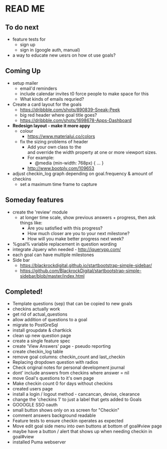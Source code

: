 # READ ME

## To do next

- feature tests for
  - sign up
  - sign in (google auth, manual)
- a way to educate new uesrs on how ot use goals?


## Coming Up

- setup mailer
  - email'd reminders
  - include calendar invites t0 force people to make space for this
  - What kinds of emails requried?
- Create a card layout for the goals
  - https://dribbble.com/shots/890839-Sneak-Peek
  - big red header where goal title goes?
  - https://dribbble.com/shots/1698678-Apps-Dashboard
- **Redesign layout - make it more appy**
  - colour
    - https://www.materialui.co/colors
  - fix the sizing problems of header
    - Add your own class to the <div class="special-container"> and override the width property at one or more viewport sizes.
    - For example:  
      - @media (min-width: 768px) { ... }
    - http://www.bootply.com/109653
- adjust checkin_log graph depending on goal.frequency & amount of checkins
  - set a maximum time frame to capture



## Someday features

- create the 'review' module
  - at longer time scale, show previous answers + progress, then
    ask things like:
    - Are you satisfied with this progress?
    - How much closer are you to your next milestone?
    - How will you make better progress next week?
- %goal% variable replacement in question wording
- integrate Jquery whn needed - http://jquerypp.com/
- each goal can have multiple milestones
- Side bar
  - https://blackrockdigital.github.io/startbootstrap-simple-sidebar/
  - https://github.com/BlackrockDigital/startbootstrap-simple-sidebar/blob/master/index.html

## Completed!

- Template questions (sep) that can be copied to new goals
- checkins actually work
- get rid of actual_questions
- allow addition of questions to a goal
- migrate to PostGreSql
- install groupdate & chartkick
- clean up new question page
- create a single feature spec
- create 'View Answers' page - pseudo reporting
- create checkin_log table
- remove goal columns: checkin_count and last_checkin
- Replacing dropdown question with radios
- Check original notes for personal development journal
- dont' include answers from checkins where answer = nil
- move Goal's questions to it's own page
- Make checkin count 0 for days without checkins
- created users page
- install a login / logout method - cancancan, devise, clearance
- change the 'checkins 1' to just a label that gets added to Goals
- GOOOGLE SSO oauth
- small button shows only on xs screen for "Checkin"
- comment answers background readable
- Feature tests to ensure checkin operates as expected
- Move edit goal side menu into own buttons at bottom of goal#view page
- maybe have a button / alert that shows up when needing checkin in goal#view
- installed Puma webserver
